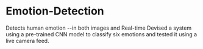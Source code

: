 # Emotion-Detection
Detects human emotion --in both images and Real-time
Devised a system using a pre-trained CNN model to classify six emotions and tested it using a live camera feed.

